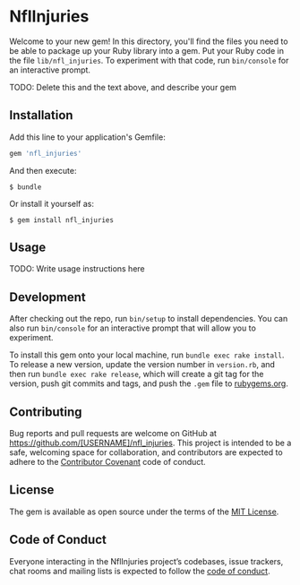 # NflInjuries

Welcome to your new gem! In this directory, you'll find the files you need to be able to package up your Ruby library into a gem. Put your Ruby code in the file `lib/nfl_injuries`. To experiment with that code, run `bin/console` for an interactive prompt.

TODO: Delete this and the text above, and describe your gem

## Installation

Add this line to your application's Gemfile:

```ruby
gem 'nfl_injuries'
```

And then execute:

    $ bundle

Or install it yourself as:

    $ gem install nfl_injuries

## Usage

TODO: Write usage instructions here

## Development

After checking out the repo, run `bin/setup` to install dependencies. You can also run `bin/console` for an interactive prompt that will allow you to experiment.

To install this gem onto your local machine, run `bundle exec rake install`. To release a new version, update the version number in `version.rb`, and then run `bundle exec rake release`, which will create a git tag for the version, push git commits and tags, and push the `.gem` file to [rubygems.org](https://rubygems.org).

## Contributing

Bug reports and pull requests are welcome on GitHub at https://github.com/[USERNAME]/nfl_injuries. This project is intended to be a safe, welcoming space for collaboration, and contributors are expected to adhere to the [Contributor Covenant](http://contributor-covenant.org) code of conduct.

## License

The gem is available as open source under the terms of the [MIT License](https://opensource.org/licenses/MIT).

## Code of Conduct

Everyone interacting in the NflInjuries project’s codebases, issue trackers, chat rooms and mailing lists is expected to follow the [code of conduct](https://github.com/[USERNAME]/nfl_injuries/blob/master/CODE_OF_CONDUCT.md).
